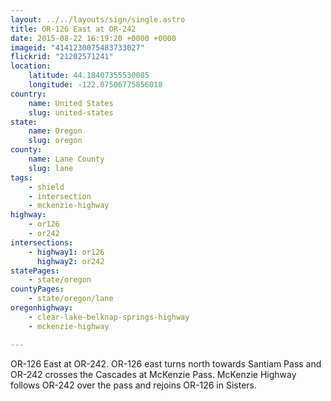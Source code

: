```yaml
---
layout: ../../layouts/sign/single.astro
title: OR-126 East at OR-242
date: 2015-08-22 16:19:20 +0000 +0000
imageid: "4141230075483733027"
flickrid: "21202571241"
location:
    latitude: 44.18407355530085
    longitude: -122.07506775856018
country:
    name: United States
    slug: united-states
state:
    name: Oregon
    slug: oregon
county:
    name: Lane County
    slug: lane
tags:
    - shield
    - intersection
    - mckenzie-highway
highway:
    - or126
    - or242
intersections:
    - highway1: or126
      highway2: or242
statePages:
    - state/oregon
countyPages:
    - state/oregon/lane
oregonhighway:
    - clear-lake-belknap-springs-highway
    - mckenzie-highway

---
```

OR-126 East at OR-242.  OR-126 east turns north towards Santiam Pass and OR-242 crosses the Cascades at McKenzie Pass.  McKenzie Highway follows OR-242 over the pass and rejoins OR-126 in Sisters.